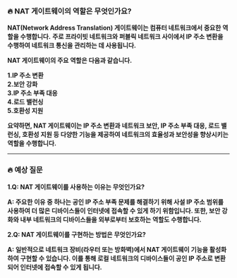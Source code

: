 ### **🔥 NAT 게이트웨이의 역할은 무엇인가요?**

**NAT(Network Address Translation) 게이트웨이는 컴퓨터 네트워크에서 중요한 역할을 수행합니다.**
**주로 프라이빗 네트워크와 퍼블릭 네트워크 사이에서 IP 주소 변환을 수행하여 네트워크 통신을 관리하는 데 사용됩니다.**

**NAT 게이트웨이의 주요 역할은 다음과 같습니다.**

**1.IP 주소 변환<br>**
**2.보안 강화**<br>
**3.IP 주소 부족 대응**<br>
**4.로드 밸런싱**<br>
**5.호환성 지원**<br>

**요약하면, NAT 게이트웨이는 IP 주소 변환과 네트워크 보안, IP 주소 부족 대응, 로드 밸런싱, 호환성 지원 등 다양한 기능을 제공하여 네트워크의 효율성과 보안성을 향상시키는 역할을 수행합니다.**

---------------------------------------------------------------------------------------------------------------------------------------------------------------------------------------------

### **🔥 예상 질문**

**1.Q: NAT 게이트웨이를 사용하는 이유는 무엇인가요?**

**A: 주요한 이유 중 하나는 공인 IP 주소 부족 문제를 해결하기 위해 사설 IP 주소 범위를 사용하여 더 많은 디바이스들이 인터넷에 접속할 수 있게 하기 위함입니다. 또한, 보안 강화와 내부 네트워크의 디바이스들을 외부로부터 보호하는 역할도 수행합니다.**

**2.Q: NAT 게이트웨이를 구현하는 방법은 무엇인가요?**

**A: 일반적으로 네트워크 장비(라우터 또는 방화벽)에서 NAT 게이트웨이 기능을 활성화하여 구현할 수 있습니다. 이를 통해 로컬 네트워크의 디바이스들이 공인 IP 주소로 변환되어 인터넷에 접속할 수 있게 됩니다.**
